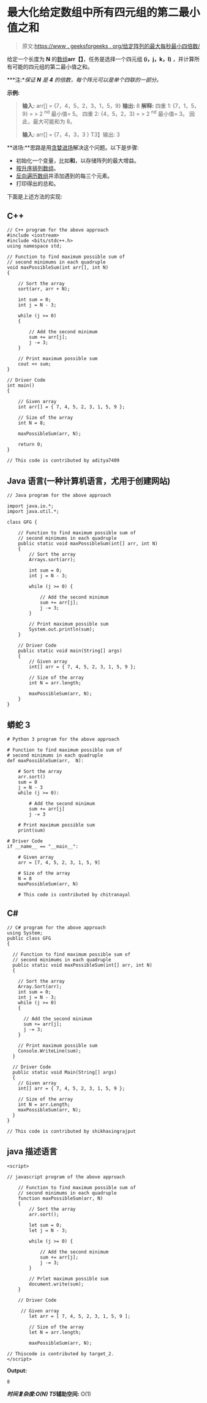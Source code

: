 # 最大化给定数组中所有四元组的第二最小值之和

> 原文:[https://www . geeksforgeeks . org/给定阵列的最大每秒最小四倍数/](https://www.geeksforgeeks.org/maximize-sum-of-second-minimums-in-all-quadruples-of-a-given-array/)

给定一个长度为 **N** 的[数组](https://www.geeksforgeeks.org/array-data-structure/)**arr【】**，任务是选择一个四元组 **(i，j，k，l)** ，并计算所有可能的四元组的第二最小值之和。

***注:**保证 **N** 是 **4** 的倍数，每个阵元可以是单个四联的一部分。*

**示例:**

> **输入:** arr[] = {7，4，5，2，3，1，5，9}
> **输出:** 8
> **解释:**
> 四重 1: {7，1，5，9} = > 2 <sup>nd</sup> 最小值= 5。
> 四重 2: {4，5，2，3} = > 2 <sup>nd</sup> 最小值= 3。
> 因此，最大可能和为 8。
> 
> **输入:** arr[] = {7，4，3，3 }
> T3】输出: 3

**进场:**思路是用[贪婪进场](https://www.geeksforgeeks.org/greedy-algorithms/)解决这个问题。以下是步骤:

*   初始化一个变量，比如**和**，以存储阵列的最大增益。
*   [按升序排列数组](https://www.geeksforgeeks.org/c-program-to-sort-an-array-in-ascending-order/)。
*   [反向遍历数组](https://www.geeksforgeeks.org/c-program-to-traverse-an-array/)并添加遇到的每三个元素。
*   打印得出的总和。

下面是上述方法的实现:

## C++

```
// C++ program for the above approach
#include <iostream>
#include <bits/stdc++.h>
using namespace std;

// Function to find maximum possible sum of
// second minimums in each quadruple
void maxPossibleSum(int arr[], int N)
{

    // Sort the array
    sort(arr, arr + N);

    int sum = 0;
    int j = N - 3;

    while (j >= 0)
    {

        // Add the second minimum
        sum += arr[j];
        j -= 3;
    }

    // Print maximum possible sum
    cout << sum;
}

// Driver Code
int main()
{

    // Given array
    int arr[] = { 7, 4, 5, 2, 3, 1, 5, 9 };

    // Size of the array
    int N = 8;

    maxPossibleSum(arr, N);

    return 0;
}

// This code is contributed by aditya7409
```

## Java 语言(一种计算机语言，尤用于创建网站)

```
// Java program for the above approach

import java.io.*;
import java.util.*;

class GFG {

    // Function to find maximum possible sum of
    // second minimums in each quadruple
    public static void maxPossibleSum(int[] arr, int N)
    {
        // Sort the array
        Arrays.sort(arr);

        int sum = 0;
        int j = N - 3;

        while (j >= 0) {

            // Add the second minimum
            sum += arr[j];
            j -= 3;
        }

        // Print maximum possible sum
        System.out.println(sum);
    }

    // Driver Code
    public static void main(String[] args)
    {
        // Given array
        int[] arr = { 7, 4, 5, 2, 3, 1, 5, 9 };

        // Size of the array
        int N = arr.length;

        maxPossibleSum(arr, N);
    }
}
```

## 蟒蛇 3

```
# Python 3 program for the above approach

# Function to find maximum possible sum of
# second minimums in each quadruple
def maxPossibleSum(arr,  N):

    # Sort the array
    arr.sort()
    sum = 0
    j = N - 3
    while (j >= 0):

        # Add the second minimum
        sum += arr[j]
        j -= 3

    # Print maximum possible sum
    print(sum)

# Driver Code
if __name__ == "__main__":

    # Given array
    arr = [7, 4, 5, 2, 3, 1, 5, 9]

    # Size of the array
    N = 8
    maxPossibleSum(arr, N)

    # This code is contributed by chitranayal
```

## C#

```
// C# program for the above approach
using System;
public class GFG
{

  // Function to find maximum possible sum of
  // second minimums in each quadruple
  public static void maxPossibleSum(int[] arr, int N)
  {

    // Sort the array
    Array.Sort(arr);
    int sum = 0;
    int j = N - 3;
    while (j >= 0)
    {

      // Add the second minimum
      sum += arr[j];
      j -= 3;
    }

    // Print maximum possible sum
    Console.WriteLine(sum);
  }

  // Driver Code
  public static void Main(String[] args)
  {
    // Given array
    int[] arr = { 7, 4, 5, 2, 3, 1, 5, 9 };

    // Size of the array
    int N = arr.Length;
    maxPossibleSum(arr, N);
  }
}

// This code is contributed by shikhasingrajput
```

## java 描述语言

```
<script>

// javascript program of the above approach

    // Function to find maximum possible sum of
    // second minimums in each quadruple
    function maxPossibleSum(arr, N)
    {
        // Sort the array
        arr.sort();

        let sum = 0;
        let j = N - 3;

        while (j >= 0) {

            // Add the second minimum
            sum += arr[j];
            j -= 3;
        }

        // Prlet maximum possible sum
        document.write(sum);
    }

    // Driver Code

     // Given array
        let arr = [ 7, 4, 5, 2, 3, 1, 5, 9 ];

        // Size of the array
        let N = arr.length;

        maxPossibleSum(arr, N);

// Thiscode is contributed by target_2.
</script>
```

**Output:** 

```
8
```

***时间复杂度:**O(N)*
T5**辅助空间:** O(1)